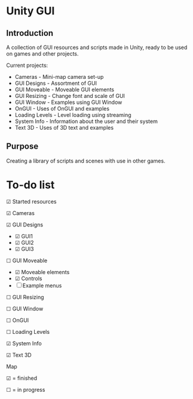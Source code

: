 Unity GUI
====


Introduction
------------

A collection of GUI resources and scripts made in Unity, ready to be used on games and other projects.

Current projects:

- Cameras - Mini-map camera set-up
- GUI Designs - Assortment of GUI
- GUI Moveable - Moveable GUI elements
- GUI Resizing - Change font and scale of GUI
- GUI Window - Examples using GUI Window
- OnGUI - Uses of OnGUI and examples
- Loading Levels - Level loading using streaming
- System Info - Information about the user and their system
- Text 3D - Uses of 3D text and examples 


Purpose
-------

Creating a library of scripts and scenes with use in other games.


To-do list
==========

&#x2611; Started resources

&#x2611; Cameras

&#x2611; GUI Designs
- &#x2611; GUI1
- &#x2611; GUI2
- &#x2611; GUI3
 
&#9744; GUI Moveable
- &#x2611; Moveable elements
- &#x2611; Controls
- &#9744; Example menus

&#9744; GUI Resizing

&#9744; GUI Window

&#9744; OnGUI

&#9744; Loading Levels

&#x2611; System Info

&#x2611; Text 3D



Map

&#x2611; = finished

&#9744; = in progress
